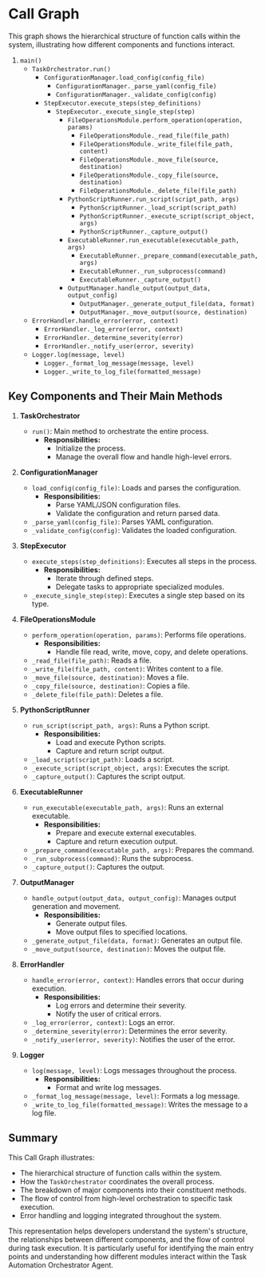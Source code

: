 # Call Graph

This graph shows the hierarchical structure of function calls within the system, illustrating how different components and functions interact.

1. `main()`
   - `TaskOrchestrator.run()`
     - `ConfigurationManager.load_config(config_file)`
       - `ConfigurationManager._parse_yaml(config_file)`
       - `ConfigurationManager._validate_config(config)`
     - `StepExecutor.execute_steps(step_definitions)`
       - `StepExecutor._execute_single_step(step)`
         - `FileOperationsModule.perform_operation(operation, params)`
           - `FileOperationsModule._read_file(file_path)`
           - `FileOperationsModule._write_file(file_path, content)`
           - `FileOperationsModule._move_file(source, destination)`
           - `FileOperationsModule._copy_file(source, destination)`
           - `FileOperationsModule._delete_file(file_path)`
         - `PythonScriptRunner.run_script(script_path, args)`
           - `PythonScriptRunner._load_script(script_path)`
           - `PythonScriptRunner._execute_script(script_object, args)`
           - `PythonScriptRunner._capture_output()`
         - `ExecutableRunner.run_executable(executable_path, args)`
           - `ExecutableRunner._prepare_command(executable_path, args)`
           - `ExecutableRunner._run_subprocess(command)`
           - `ExecutableRunner._capture_output()`
         - `OutputManager.handle_output(output_data, output_config)`
           - `OutputManager._generate_output_file(data, format)`
           - `OutputManager._move_output(source, destination)`
   - `ErrorHandler.handle_error(error, context)`
     - `ErrorHandler._log_error(error, context)`
     - `ErrorHandler._determine_severity(error)`
     - `ErrorHandler._notify_user(error, severity)`
   - `Logger.log(message, level)`
     - `Logger._format_log_message(message, level)`
     - `Logger._write_to_log_file(formatted_message)`

## Key Components and Their Main Methods

1. **TaskOrchestrator**
   - `run()`: Main method to orchestrate the entire process.
     - **Responsibilities:**
       - Initialize the process.
       - Manage the overall flow and handle high-level errors.

2. **ConfigurationManager**
   - `load_config(config_file)`: Loads and parses the configuration.
     - **Responsibilities:**
       - Parse YAML/JSON configuration files.
       - Validate the configuration and return parsed data.
   - `_parse_yaml(config_file)`: Parses YAML configuration.
   - `_validate_config(config)`: Validates the loaded configuration.

3. **StepExecutor**
   - `execute_steps(step_definitions)`: Executes all steps in the process.
     - **Responsibilities:**
       - Iterate through defined steps.
       - Delegate tasks to appropriate specialized modules.
   - `_execute_single_step(step)`: Executes a single step based on its type.

4. **FileOperationsModule**
   - `perform_operation(operation, params)`: Performs file operations.
     - **Responsibilities:**
       - Handle file read, write, move, copy, and delete operations.
   - `_read_file(file_path)`: Reads a file.
   - `_write_file(file_path, content)`: Writes content to a file.
   - `_move_file(source, destination)`: Moves a file.
   - `_copy_file(source, destination)`: Copies a file.
   - `_delete_file(file_path)`: Deletes a file.

5. **PythonScriptRunner**
   - `run_script(script_path, args)`: Runs a Python script.
     - **Responsibilities:**
       - Load and execute Python scripts.
       - Capture and return script output.
   - `_load_script(script_path)`: Loads a script.
   - `_execute_script(script_object, args)`: Executes the script.
   - `_capture_output()`: Captures the script output.

6. **ExecutableRunner**
   - `run_executable(executable_path, args)`: Runs an external executable.
     - **Responsibilities:**
       - Prepare and execute external executables.
       - Capture and return execution output.
   - `_prepare_command(executable_path, args)`: Prepares the command.
   - `_run_subprocess(command)`: Runs the subprocess.
   - `_capture_output()`: Captures the output.

7. **OutputManager**
   - `handle_output(output_data, output_config)`: Manages output generation and movement.
     - **Responsibilities:**
       - Generate output files.
       - Move output files to specified locations.
   - `_generate_output_file(data, format)`: Generates an output file.
   - `_move_output(source, destination)`: Moves the output file.

8. **ErrorHandler**
   - `handle_error(error, context)`: Handles errors that occur during execution.
     - **Responsibilities:**
       - Log errors and determine their severity.
       - Notify the user of critical errors.
   - `_log_error(error, context)`: Logs an error.
   - `_determine_severity(error)`: Determines the error severity.
   - `_notify_user(error, severity)`: Notifies the user of the error.

9. **Logger**
   - `log(message, level)`: Logs messages throughout the process.
     - **Responsibilities:**
       - Format and write log messages.
   - `_format_log_message(message, level)`: Formats a log message.
   - `_write_to_log_file(formatted_message)`: Writes the message to a log file.

## Summary

This Call Graph illustrates:
- The hierarchical structure of function calls within the system.
- How the `TaskOrchestrator` coordinates the overall process.
- The breakdown of major components into their constituent methods.
- The flow of control from high-level orchestration to specific task execution.
- Error handling and logging integrated throughout the system.

This representation helps developers understand the system's structure, the relationships between different components, and the flow of control during task execution. It is particularly useful for identifying the main entry points and understanding how different modules interact within the Task Automation Orchestrator Agent.

